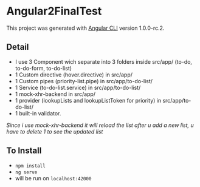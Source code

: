 # Angular2FinalTest

This project was generated with [Angular CLI](https://github.com/angular/angular-cli) version 1.0.0-rc.2.

## Detail

* I use 3 Component wich separate into 3 folders inside src/app/ (to-do, to-do-form, to-do-list)
* 1 Custom directive (hover.directive) in src/app/
* 1 Custom pipes (priority-list.pipe) in src/app/to-do-list/
* 1 Service (to-do-list.service) in src/app/to-do-list/
* 1 mock-xhr-backend in src/app/
* 1 provider (lookupLists and lookupListToken for priority) in src/app/to-do-list/
* 1 built-in validator.


*Since i use mock-xhr-backend it will reload the list after u add a new list, u have to delete 1 to see the updated list*

## To Install

* `npm install`
* `ng serve`
* will be run on `localhost:42000`